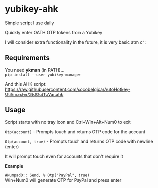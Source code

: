 # yubikey-ahk
Simple script I use daily

Quickly enter OATH OTP tokens from a Yubikey

I will consider extra functionality in the future, it is very basic atm c^:

## Requirements

You need **ykman** (in PATH)...  
`pip install --user yubikey-manager`

And this AHK script:  
https://raw.githubusercontent.com/cocobelgica/AutoHotkey-Util/master/StdOutToVar.ahk

## Usage
Script starts with no tray icon and Ctrl+Win+Alt+Num0 to exit

`Otp(account)` - Prompts touch and returns OTP code for the account

`Otp(account, true)` - Prompts touch and returns OTP code with newline (enter)

It will prompt touch even for accounts that don't require it

**Example**

`#Numpad0:: Send, % Otp("PayPal", true)`  
Win+Num0 will generate OTP for PayPal and press enter
